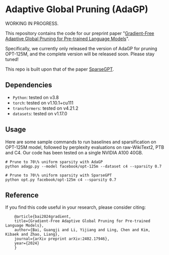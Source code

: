 # Adaptive Global Pruning (AdaGP)

WORKING IN PROGRESS.

This repository contains the code for our preprint paper "[Gradient-Free Adaptive Global Pruning for Pre-trained Language Models](https://arxiv.org/abs/2402.17946)".

Specifically, we currently only released the version of AdaGP for pruning OPT-125M, and the complete version will be released soon. Please stay tuned! 

This repo is built upon that of the paper [SparseGPT](https://arxiv.org/abs/2301.00774).

## Dependencies

* `Python`: tested on v3.8
* `torch`: tested on v1.10.1+cu111
* `transformers`: tested on v4.21.2
* `datasets`: tested on v1.17.0

## Usage

Here are some sample commands to run baselines and sparsification on OPT-125M model, followed by perplexity evaluations on raw-WikiText2, PTB and C4.
Our code has been tested on a single NVIDIA A100 40GB.

```
# Prune to 70\% uniform sparsity with AdaGP
python adagp.py --model facebook/opt-125m --dataset c4 --sparsity 0.7

# Prune to 70\% uniform sparsity with SparseGPT
python opt.py facebook/opt-125m c4 --sparsity 0.7
```

## Reference

If you find this code useful in your research, please consider citing:

        @article{bai2024gradient,
        title={Gradient-Free Adaptive Global Pruning for Pre-trained Language Models},
        author={Bai, Guangji and Li, Yijiang and Ling, Chen and Kim, Kibaek and Zhao, Liang},
        journal={arXiv preprint arXiv:2402.17946},
        year={2024}
        }
